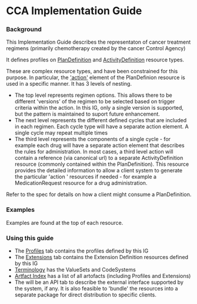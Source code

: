 <!-- index.md {% comment %}
*****************************************************************************************
*                            WARNING: DO NOT EDIT THIS FILE                             *
*                                                                                       *
* This file is generated by SUSHI. Any edits you make to this file will be overwritten. *
*                                                                                       *
* To change the contents of this file, edit the original source file at:                *
* ig-data/input/pagecontent/index.md                                                    *
*****************************************************************************************
{% endcomment %} -->
# CCA Implementation Guide

### Background
This Implementation Guide describes the representaton of cancer treatment regimens (primarily chemotherapy created by the cancer Control Agency)

It defines profiles on [PlanDefinition](http://hl7.org/fhir/plandefinition.html) and [ActivityDefinition](http://hl7.org/fhir/activitydefinition.html) resource types.

These are complex resource types, and have been constrained for this purpose. In particular, the ['action'](http://hl7.org/fhir/plandefinition-definitions.html#PlanDefinition.action) element of the PlanDefinion resource is used in a specific manner. It has 3 levels of nesting.

* The top level represents regimen options. This allows there to be different 'versions' of the regimen to be selected based on trigger criteria within the action. In this IG, only a single version is supported, but the pattern is maintained to suport future enhancement. 
* The next level represents the different defined cycles that are included in each regimen. Each cycle type will have a separate action element. A single cycle may repeat multiple times
* The third level represents the components of a single cycle - for example each drug will have a separate action element that describes the rules for administration. In most cases, a third level action will contain a reference (via canonical url) to a separate ActivityDefinition resource (commonly contained within the PlanDefinition). This resource provides the detailed information to allow a client system to generate the particular 'action ' resources if needed - for example a MedicationRequest resource for a drug administration.

Refer to the spec for details on how a client might consume a PlanDefinition.

### Examples
Examples are found at the top of each resource. 

### Using this guide

* The [Profiles](profiles.html) tab contains the profiles defined by this IG
* The [Extensions](extensions.html) tab contains the Extension Definition resources defined by this IG
* [Terminology]() has the ValueSets and CodeSystems
* [Artfact Index](artifacts.html) has a list of all artofacts (including Profiles and Extensions)
* The will be an API tab to describe the external interface supported by the system, if any. It is also feasible to 'bundle' the resources into a separate package for direct distribution to specific clients.
